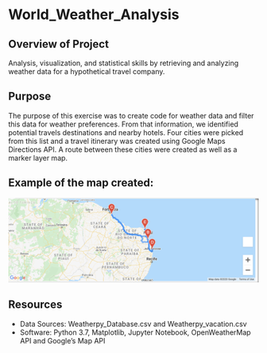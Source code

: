 # World_Weather_Analysis

## Overview of Project
Analysis, visualization, and statistical skills by retrieving and analyzing weather data for a hypothetical travel company. 

## Purpose

The purpose of this exercise was to create code for weather data and filter this data for weather preferences. From that information, we identified potential travels destinations and nearby hotels. Four cities were picked from this list and a travel itinerary was created using Google Maps Directions API. A route between these cities were created as well as a marker layer map.

## Example of the map created:
![](https://github.com/holleyvoegtle/World_Weather_Analysis/blob/main/Vacation_Itinerary/WeatherPy_travel_map.png)

## Resources
- Data Sources: Weatherpy_Database.csv and Weatherpy_vacation.csv
- Software: Python 3.7, Matplotlib, Jupyter Notebook, OpenWeatherMap API and Google’s Map API
